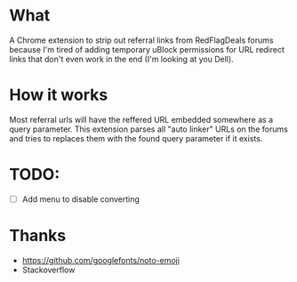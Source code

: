 # What
A Chrome extension to strip out referral links from RedFlagDeals forums because I'm tired of adding temporary uBlock permissions for URL redirect links that don't even work in the end (I'm looking at you Dell).

# How it works
Most referral urls will have the reffered URL embedded somewhere as a query parameter.
This extension parses all "auto linker" URLs on the forums and tries to replaces them with the found query parameter if it exists. 

# TODO: 
- [ ] Add menu to disable converting

# Thanks
- https://github.com/googlefonts/noto-emoji
- Stackoverflow
